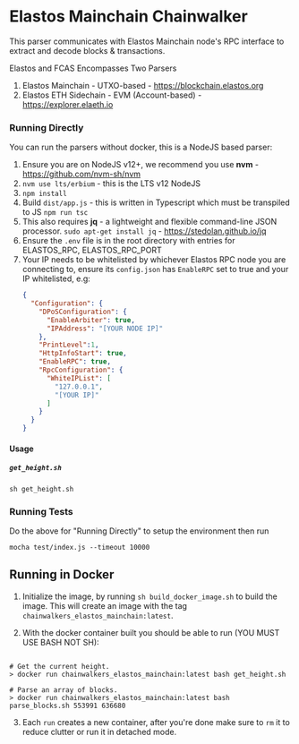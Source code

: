 # Elastos Mainchain Chainwalker

This parser communicates with Elastos Mainchain node's RPC interface to extract and decode blocks & transactions.

Elastos and FCAS Encompasses Two Parsers

1. Elastos Mainchain - UTXO-based - https://blockchain.elastos.org
2. Elastos ETH Sidechain - EVM (Account-based) - https://explorer.elaeth.io

### Running Directly

You can run the parsers without docker, this is a NodeJS based parser:

1. Ensure you are on NodeJS v12+, we recommend you use **nvm** - https://github.com/nvm-sh/nvm
2. `nvm use lts/erbium` - this is the LTS v12 NodeJS 
3. `npm install`
4. Build `dist/app.js` - this is written in Typescript which must be transpiled to JS
    `npm run tsc`
4. This also requires **jq** - a lightweight and flexible command-line JSON processor.
    `sudo apt-get install jq` - https://stedolan.github.io/jq
5. Ensure the `.env` file is in the root directory with entries for ELASTOS_RPC, ELASTOS_RPC_PORT
6. Your IP needs to be whitelisted by whichever Elastos RPC node you are connecting to, ensure its `config.json` 
    has `EnableRPC` set to true and your IP whitelisted, e.g:
    ```json
    {
      "Configuration": {
        "DPoSConfiguration": {
          "EnableArbiter": true,
          "IPAddress": "[YOUR NODE IP]"
        },
        "PrintLevel":1,
        "HttpInfoStart": true,
        "EnableRPC": true,
        "RpcConfiguration": {
          "WhiteIPList": [
            "127.0.0.1",
            "[YOUR IP]"
          ]
        }
      }
    }
    ```   

#### Usage

##### `get_height.sh`

`sh get_height.sh`

### Running Tests

Do the above for "Running Directly" to setup the environment then run

`mocha test/index.js --timeout 10000`

## Running in Docker

1. Initialize the image, by running `sh build_docker_image.sh` to build the image. This will create an image with the tag `chainwalkers_elastos_mainchain:latest`.

2. With the docker container built you should be able to run (YOU MUST USE BASH NOT SH):

```shell

# Get the current height.
> docker run chainwalkers_elastos_mainchain:latest bash get_height.sh

# Parse an array of blocks.
> docker run chainwalkers_elastos_mainchain:latest bash parse_blocks.sh 553991 636680

```

3. Each `run` creates a new container, after you're done make sure to `rm` it to reduce clutter or run it in detached mode.
